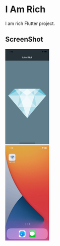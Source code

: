 # I Am Rich

I am rich Flutter project.

## ScreenShot

<a style='text-decoration: none; color: orange;'>
    <img src="screenshots/ScreenShot_001.png" style='height: 300px'>  
  <div style='width: 130px; text-align: center;'></div>
</a>

<a style='text-decoration: none; color: orange;'>
    <img src="screenshots/i_am_rich.gif" style='height: 300px'>  
  <div style='width: 130px; text-align: center;'></div>
</a>
